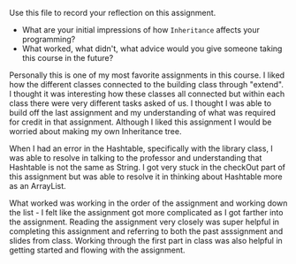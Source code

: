 Use this file to record your reflection on this assignment.

- What are your initial impressions of how `Inheritance` affects your programming?
- What worked, what didn't, what advice would you give someone taking this course in the future?

Personally this is one of my most favorite assignments in this course. I liked how the different classes connected to the building class through "extend". I thought it was interesting how these classes all connected but within each class there were very different tasks asked of us. I thought I was able to build off the last assignment and my understanding of what was required for credit in that assignment. Although I liked this assignment I would be worried about making my own Inheritance tree. 

When I had an error in the Hashtable, specifically with the library class, I was able to resolve in talking to the professor and understanding that Hashtable is not the same as String. I got very stuck in the checkOut part of this assignment but was able to resolve it in thinking about Hashtable more as an ArrayList. 

What worked was working in the order of the assignment and working down the list - I felt like the assignment got more complicated as I got farther into the assignment. Reading the assignment very closely was super helpful in completing this assignment and referring to both the past asssignment and slides from class. Working through the first part in class was also helpful in getting started and flowing with the assignment. 